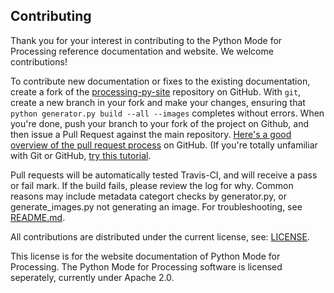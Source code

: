 ## Contributing

Thank you for your interest in contributing to the Python Mode for Processing
reference documentation and website. We welcome contributions!

To contribute new documentation or fixes to the
existing documentation, create a fork of the
[processing-py-site](https://github.com/kazimuth/processing-py-site) repository
on GitHub. With `git`, create a new branch in your fork and make your changes,
ensuring that `python generator.py build --all --images` completes without
errors. When you're done, push your branch to your fork of the project on
Github, and then issue a Pull Request against the main repository. [Here's a
good overview of the pull request
process](https://yangsu.github.io/pull-request-tutorial/) on GitHub. (If you're
totally unfamiliar with Git or GitHub, [try this
tutorial](https://try.github.io/).

Pull requests will be automatically tested Travis-CI, and will receive a pass
or fail mark. If the build fails, please review the log for why. Common reasons
may include metadata categort checks by generator.py, or generate_images.py not
generating an image. For troubleshooting, see [README.md](README.md).

All contributions are distributed under the current license, see:
[LICENSE](LICENSE).

This license is for the website documentation of Python Mode for Processing.
The Python Mode for Processing software is licensed seperately, currently under
Apache 2.0.
